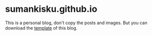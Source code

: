 # sumankisku.github.io

This is a personal blog, don't copy the posts and images. But you can download the [template](http://blackrockdigital.github.io/startbootstrap-clean-blog-jekyll/) of this blog.